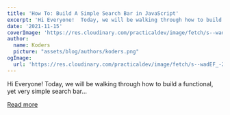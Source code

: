 ```yaml
---
title: 'How To: Build A Simple Search Bar in JavaScript'
excerpt: 'Hi Everyone!  Today, we will be walking through how to build a functional, yet very simple search bar...'
date: '2021-11-15'
coverImage: 'https://res.cloudinary.com/practicaldev/image/fetch/s--wadEF_-2--/c_imagga_scale,f_auto,fl_progressive,h_420,q_auto,w_1000/https://dev-to-uploads.s3.amazonaws.com/uploads/articles/kmkmc4ptzcd9eltb4v5f.jpg'
author:
  name: Koders
  picture: "assets/blog/authors/koders.png"
ogImage:
  url: 'https://res.cloudinary.com/practicaldev/image/fetch/s--wadEF_-2--/c_imagga_scale,f_auto,fl_progressive,h_420,q_auto,w_1000/https://dev-to-uploads.s3.amazonaws.com/uploads/articles/kmkmc4ptzcd9eltb4v5f.jpg'
---
```


Hi Everyone!  Today, we will be walking through how to build a functional, yet very simple search bar...

[Read more](https://dev.to/am20dipi/how-to-build-a-simple-search-bar-in-javascript-4onf)
